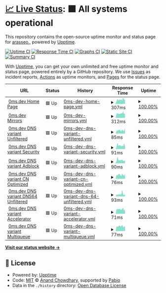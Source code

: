 # [📈 Live Status](https://upptime.0ms.dev): <!--live status--> **🟩 All systems operational**

This repository contains the open-source uptime monitor and status page for [arasseo.](https://upptime.0ms.dev), powered by [Upptime](https://github.com/upptime/upptime).

[![Uptime CI](https://github.com/galpt/upptime/workflows/Uptime%20CI/badge.svg)](https://github.com/galpt/upptime/actions?query=workflow%3A%22Uptime+CI%22)
[![Response Time CI](https://github.com/galpt/upptime/workflows/Response%20Time%20CI/badge.svg)](https://github.com/galpt/upptime/actions?query=workflow%3A%22Response+Time+CI%22)
[![Graphs CI](https://github.com/galpt/upptime/workflows/Graphs%20CI/badge.svg)](https://github.com/galpt/upptime/actions?query=workflow%3A%22Graphs+CI%22)
[![Static Site CI](https://github.com/galpt/upptime/workflows/Static%20Site%20CI/badge.svg)](https://github.com/galpt/upptime/actions?query=workflow%3A%22Static+Site+CI%22)
[![Summary CI](https://github.com/galpt/upptime/workflows/Summary%20CI/badge.svg)](https://github.com/galpt/upptime/actions?query=workflow%3A%22Summary+CI%22)

With [Upptime](https://upptime.js.org), you can get your own unlimited and free uptime monitor and status page, powered entirely by a GitHub repository. We use [Issues](https://github.com/galpt/upptime/issues) as incident reports, [Actions](https://github.com/galpt/upptime/actions) as uptime monitors, and [Pages](https://upptime.0ms.dev) for the status page.

<!--start: status pages-->
<!-- This summary is generated by Upptime (https://github.com/upptime/upptime) -->
<!-- Do not edit this manually, your changes will be overwritten -->
<!-- prettier-ignore -->
| URL | Status | History | Response Time | Uptime |
| --- | ------ | ------- | ------------- | ------ |
| <img alt="" src="https://icons.duckduckgo.com/ip3/0ms.dev.ico" height="13"> [0ms.dev Home Page](https://0ms.dev) | 🟩 Up | [0ms-dev-home-page.yml](https://github.com/galpt/upptime/commits/HEAD/history/0ms-dev-home-page.yml) | <details><summary><img alt="Response time graph" src="./graphs/0ms-dev-home-page/response-time-week.png" height="20"> 307ms</summary><br><a href="https://status.0ms.dev/history/0ms-dev-home-page"><img alt="Response time 307" src="https://img.shields.io/endpoint?url=https%3A%2F%2Fraw.githubusercontent.com%2Fgalpt%2Fupptime%2FHEAD%2Fapi%2F0ms-dev-home-page%2Fresponse-time.json"></a><br><a href="https://status.0ms.dev/history/0ms-dev-home-page"><img alt="24-hour response time 373" src="https://img.shields.io/endpoint?url=https%3A%2F%2Fraw.githubusercontent.com%2Fgalpt%2Fupptime%2FHEAD%2Fapi%2F0ms-dev-home-page%2Fresponse-time-day.json"></a><br><a href="https://status.0ms.dev/history/0ms-dev-home-page"><img alt="7-day response time 307" src="https://img.shields.io/endpoint?url=https%3A%2F%2Fraw.githubusercontent.com%2Fgalpt%2Fupptime%2FHEAD%2Fapi%2F0ms-dev-home-page%2Fresponse-time-week.json"></a><br><a href="https://status.0ms.dev/history/0ms-dev-home-page"><img alt="30-day response time 307" src="https://img.shields.io/endpoint?url=https%3A%2F%2Fraw.githubusercontent.com%2Fgalpt%2Fupptime%2FHEAD%2Fapi%2F0ms-dev-home-page%2Fresponse-time-month.json"></a><br><a href="https://status.0ms.dev/history/0ms-dev-home-page"><img alt="1-year response time 307" src="https://img.shields.io/endpoint?url=https%3A%2F%2Fraw.githubusercontent.com%2Fgalpt%2Fupptime%2FHEAD%2Fapi%2F0ms-dev-home-page%2Fresponse-time-year.json"></a></details> | <details><summary><a href="https://status.0ms.dev/history/0ms-dev-home-page">100.00%</a></summary><a href="https://status.0ms.dev/history/0ms-dev-home-page"><img alt="All-time uptime 100.00%" src="https://img.shields.io/endpoint?url=https%3A%2F%2Fraw.githubusercontent.com%2Fgalpt%2Fupptime%2FHEAD%2Fapi%2F0ms-dev-home-page%2Fuptime.json"></a><br><a href="https://status.0ms.dev/history/0ms-dev-home-page"><img alt="24-hour uptime 100.00%" src="https://img.shields.io/endpoint?url=https%3A%2F%2Fraw.githubusercontent.com%2Fgalpt%2Fupptime%2FHEAD%2Fapi%2F0ms-dev-home-page%2Fuptime-day.json"></a><br><a href="https://status.0ms.dev/history/0ms-dev-home-page"><img alt="7-day uptime 100.00%" src="https://img.shields.io/endpoint?url=https%3A%2F%2Fraw.githubusercontent.com%2Fgalpt%2Fupptime%2FHEAD%2Fapi%2F0ms-dev-home-page%2Fuptime-week.json"></a><br><a href="https://status.0ms.dev/history/0ms-dev-home-page"><img alt="30-day uptime 100.00%" src="https://img.shields.io/endpoint?url=https%3A%2F%2Fraw.githubusercontent.com%2Fgalpt%2Fupptime%2FHEAD%2Fapi%2F0ms-dev-home-page%2Fuptime-month.json"></a><br><a href="https://status.0ms.dev/history/0ms-dev-home-page"><img alt="1-year uptime 100.00%" src="https://img.shields.io/endpoint?url=https%3A%2F%2Fraw.githubusercontent.com%2Fgalpt%2Fupptime%2FHEAD%2Fapi%2F0ms-dev-home-page%2Fuptime-year.json"></a></details>
| <img alt="" src="https://icons.duckduckgo.com/ip3/0ms.dev.ico" height="13"> [0ms.dev Mirrors](https://0ms.dev/mirrors/) | 🟩 Up | [0ms-dev-mirrors.yml](https://github.com/galpt/upptime/commits/HEAD/history/0ms-dev-mirrors.yml) | <details><summary><img alt="Response time graph" src="./graphs/0ms-dev-mirrors/response-time-week.png" height="20"> 312ms</summary><br><a href="https://status.0ms.dev/history/0ms-dev-mirrors"><img alt="Response time 312" src="https://img.shields.io/endpoint?url=https%3A%2F%2Fraw.githubusercontent.com%2Fgalpt%2Fupptime%2FHEAD%2Fapi%2F0ms-dev-mirrors%2Fresponse-time.json"></a><br><a href="https://status.0ms.dev/history/0ms-dev-mirrors"><img alt="24-hour response time 276" src="https://img.shields.io/endpoint?url=https%3A%2F%2Fraw.githubusercontent.com%2Fgalpt%2Fupptime%2FHEAD%2Fapi%2F0ms-dev-mirrors%2Fresponse-time-day.json"></a><br><a href="https://status.0ms.dev/history/0ms-dev-mirrors"><img alt="7-day response time 312" src="https://img.shields.io/endpoint?url=https%3A%2F%2Fraw.githubusercontent.com%2Fgalpt%2Fupptime%2FHEAD%2Fapi%2F0ms-dev-mirrors%2Fresponse-time-week.json"></a><br><a href="https://status.0ms.dev/history/0ms-dev-mirrors"><img alt="30-day response time 312" src="https://img.shields.io/endpoint?url=https%3A%2F%2Fraw.githubusercontent.com%2Fgalpt%2Fupptime%2FHEAD%2Fapi%2F0ms-dev-mirrors%2Fresponse-time-month.json"></a><br><a href="https://status.0ms.dev/history/0ms-dev-mirrors"><img alt="1-year response time 312" src="https://img.shields.io/endpoint?url=https%3A%2F%2Fraw.githubusercontent.com%2Fgalpt%2Fupptime%2FHEAD%2Fapi%2F0ms-dev-mirrors%2Fresponse-time-year.json"></a></details> | <details><summary><a href="https://status.0ms.dev/history/0ms-dev-mirrors">100.00%</a></summary><a href="https://status.0ms.dev/history/0ms-dev-mirrors"><img alt="All-time uptime 100.00%" src="https://img.shields.io/endpoint?url=https%3A%2F%2Fraw.githubusercontent.com%2Fgalpt%2Fupptime%2FHEAD%2Fapi%2F0ms-dev-mirrors%2Fuptime.json"></a><br><a href="https://status.0ms.dev/history/0ms-dev-mirrors"><img alt="24-hour uptime 100.00%" src="https://img.shields.io/endpoint?url=https%3A%2F%2Fraw.githubusercontent.com%2Fgalpt%2Fupptime%2FHEAD%2Fapi%2F0ms-dev-mirrors%2Fuptime-day.json"></a><br><a href="https://status.0ms.dev/history/0ms-dev-mirrors"><img alt="7-day uptime 100.00%" src="https://img.shields.io/endpoint?url=https%3A%2F%2Fraw.githubusercontent.com%2Fgalpt%2Fupptime%2FHEAD%2Fapi%2F0ms-dev-mirrors%2Fuptime-week.json"></a><br><a href="https://status.0ms.dev/history/0ms-dev-mirrors"><img alt="30-day uptime 100.00%" src="https://img.shields.io/endpoint?url=https%3A%2F%2Fraw.githubusercontent.com%2Fgalpt%2Fupptime%2FHEAD%2Fapi%2F0ms-dev-mirrors%2Fuptime-month.json"></a><br><a href="https://status.0ms.dev/history/0ms-dev-mirrors"><img alt="1-year uptime 100.00%" src="https://img.shields.io/endpoint?url=https%3A%2F%2Fraw.githubusercontent.com%2Fgalpt%2Fupptime%2FHEAD%2Fapi%2F0ms-dev-mirrors%2Fuptime-year.json"></a></details>
| <img alt="" src="https://icons.duckduckgo.com/ip3/0ms.dev.ico" height="13"> [0ms.dev DNS variant Unfiltered](https://0ms.dev/dns-query) | 🟩 Up | [0ms-dev-dns-variant-unfiltered.yml](https://github.com/galpt/upptime/commits/HEAD/history/0ms-dev-dns-variant-unfiltered.yml) | <details><summary><img alt="Response time graph" src="./graphs/0ms-dev-dns-variant-unfiltered/response-time-week.png" height="20"> 85ms</summary><br><a href="https://status.0ms.dev/history/0ms-dev-dns-variant-unfiltered"><img alt="Response time 85" src="https://img.shields.io/endpoint?url=https%3A%2F%2Fraw.githubusercontent.com%2Fgalpt%2Fupptime%2FHEAD%2Fapi%2F0ms-dev-dns-variant-unfiltered%2Fresponse-time.json"></a><br><a href="https://status.0ms.dev/history/0ms-dev-dns-variant-unfiltered"><img alt="24-hour response time 68" src="https://img.shields.io/endpoint?url=https%3A%2F%2Fraw.githubusercontent.com%2Fgalpt%2Fupptime%2FHEAD%2Fapi%2F0ms-dev-dns-variant-unfiltered%2Fresponse-time-day.json"></a><br><a href="https://status.0ms.dev/history/0ms-dev-dns-variant-unfiltered"><img alt="7-day response time 85" src="https://img.shields.io/endpoint?url=https%3A%2F%2Fraw.githubusercontent.com%2Fgalpt%2Fupptime%2FHEAD%2Fapi%2F0ms-dev-dns-variant-unfiltered%2Fresponse-time-week.json"></a><br><a href="https://status.0ms.dev/history/0ms-dev-dns-variant-unfiltered"><img alt="30-day response time 85" src="https://img.shields.io/endpoint?url=https%3A%2F%2Fraw.githubusercontent.com%2Fgalpt%2Fupptime%2FHEAD%2Fapi%2F0ms-dev-dns-variant-unfiltered%2Fresponse-time-month.json"></a><br><a href="https://status.0ms.dev/history/0ms-dev-dns-variant-unfiltered"><img alt="1-year response time 85" src="https://img.shields.io/endpoint?url=https%3A%2F%2Fraw.githubusercontent.com%2Fgalpt%2Fupptime%2FHEAD%2Fapi%2F0ms-dev-dns-variant-unfiltered%2Fresponse-time-year.json"></a></details> | <details><summary><a href="https://status.0ms.dev/history/0ms-dev-dns-variant-unfiltered">100.00%</a></summary><a href="https://status.0ms.dev/history/0ms-dev-dns-variant-unfiltered"><img alt="All-time uptime 100.00%" src="https://img.shields.io/endpoint?url=https%3A%2F%2Fraw.githubusercontent.com%2Fgalpt%2Fupptime%2FHEAD%2Fapi%2F0ms-dev-dns-variant-unfiltered%2Fuptime.json"></a><br><a href="https://status.0ms.dev/history/0ms-dev-dns-variant-unfiltered"><img alt="24-hour uptime 100.00%" src="https://img.shields.io/endpoint?url=https%3A%2F%2Fraw.githubusercontent.com%2Fgalpt%2Fupptime%2FHEAD%2Fapi%2F0ms-dev-dns-variant-unfiltered%2Fuptime-day.json"></a><br><a href="https://status.0ms.dev/history/0ms-dev-dns-variant-unfiltered"><img alt="7-day uptime 100.00%" src="https://img.shields.io/endpoint?url=https%3A%2F%2Fraw.githubusercontent.com%2Fgalpt%2Fupptime%2FHEAD%2Fapi%2F0ms-dev-dns-variant-unfiltered%2Fuptime-week.json"></a><br><a href="https://status.0ms.dev/history/0ms-dev-dns-variant-unfiltered"><img alt="30-day uptime 100.00%" src="https://img.shields.io/endpoint?url=https%3A%2F%2Fraw.githubusercontent.com%2Fgalpt%2Fupptime%2FHEAD%2Fapi%2F0ms-dev-dns-variant-unfiltered%2Fuptime-month.json"></a><br><a href="https://status.0ms.dev/history/0ms-dev-dns-variant-unfiltered"><img alt="1-year uptime 100.00%" src="https://img.shields.io/endpoint?url=https%3A%2F%2Fraw.githubusercontent.com%2Fgalpt%2Fupptime%2FHEAD%2Fapi%2F0ms-dev-dns-variant-unfiltered%2Fuptime-year.json"></a></details>
| <img alt="" src="https://icons.duckduckgo.com/ip3/0ms.dev.ico" height="13"> [0ms.dev DNS variant Security](https://0ms.dev/dns-security) | 🟩 Up | [0ms-dev-dns-variant-security.yml](https://github.com/galpt/upptime/commits/HEAD/history/0ms-dev-dns-variant-security.yml) | <details><summary><img alt="Response time graph" src="./graphs/0ms-dev-dns-variant-security/response-time-week.png" height="20"> 91ms</summary><br><a href="https://status.0ms.dev/history/0ms-dev-dns-variant-security"><img alt="Response time 91" src="https://img.shields.io/endpoint?url=https%3A%2F%2Fraw.githubusercontent.com%2Fgalpt%2Fupptime%2FHEAD%2Fapi%2F0ms-dev-dns-variant-security%2Fresponse-time.json"></a><br><a href="https://status.0ms.dev/history/0ms-dev-dns-variant-security"><img alt="24-hour response time 79" src="https://img.shields.io/endpoint?url=https%3A%2F%2Fraw.githubusercontent.com%2Fgalpt%2Fupptime%2FHEAD%2Fapi%2F0ms-dev-dns-variant-security%2Fresponse-time-day.json"></a><br><a href="https://status.0ms.dev/history/0ms-dev-dns-variant-security"><img alt="7-day response time 91" src="https://img.shields.io/endpoint?url=https%3A%2F%2Fraw.githubusercontent.com%2Fgalpt%2Fupptime%2FHEAD%2Fapi%2F0ms-dev-dns-variant-security%2Fresponse-time-week.json"></a><br><a href="https://status.0ms.dev/history/0ms-dev-dns-variant-security"><img alt="30-day response time 91" src="https://img.shields.io/endpoint?url=https%3A%2F%2Fraw.githubusercontent.com%2Fgalpt%2Fupptime%2FHEAD%2Fapi%2F0ms-dev-dns-variant-security%2Fresponse-time-month.json"></a><br><a href="https://status.0ms.dev/history/0ms-dev-dns-variant-security"><img alt="1-year response time 91" src="https://img.shields.io/endpoint?url=https%3A%2F%2Fraw.githubusercontent.com%2Fgalpt%2Fupptime%2FHEAD%2Fapi%2F0ms-dev-dns-variant-security%2Fresponse-time-year.json"></a></details> | <details><summary><a href="https://status.0ms.dev/history/0ms-dev-dns-variant-security">100.00%</a></summary><a href="https://status.0ms.dev/history/0ms-dev-dns-variant-security"><img alt="All-time uptime 100.00%" src="https://img.shields.io/endpoint?url=https%3A%2F%2Fraw.githubusercontent.com%2Fgalpt%2Fupptime%2FHEAD%2Fapi%2F0ms-dev-dns-variant-security%2Fuptime.json"></a><br><a href="https://status.0ms.dev/history/0ms-dev-dns-variant-security"><img alt="24-hour uptime 100.00%" src="https://img.shields.io/endpoint?url=https%3A%2F%2Fraw.githubusercontent.com%2Fgalpt%2Fupptime%2FHEAD%2Fapi%2F0ms-dev-dns-variant-security%2Fuptime-day.json"></a><br><a href="https://status.0ms.dev/history/0ms-dev-dns-variant-security"><img alt="7-day uptime 100.00%" src="https://img.shields.io/endpoint?url=https%3A%2F%2Fraw.githubusercontent.com%2Fgalpt%2Fupptime%2FHEAD%2Fapi%2F0ms-dev-dns-variant-security%2Fuptime-week.json"></a><br><a href="https://status.0ms.dev/history/0ms-dev-dns-variant-security"><img alt="30-day uptime 100.00%" src="https://img.shields.io/endpoint?url=https%3A%2F%2Fraw.githubusercontent.com%2Fgalpt%2Fupptime%2FHEAD%2Fapi%2F0ms-dev-dns-variant-security%2Fuptime-month.json"></a><br><a href="https://status.0ms.dev/history/0ms-dev-dns-variant-security"><img alt="1-year uptime 100.00%" src="https://img.shields.io/endpoint?url=https%3A%2F%2Fraw.githubusercontent.com%2Fgalpt%2Fupptime%2FHEAD%2Fapi%2F0ms-dev-dns-variant-security%2Fuptime-year.json"></a></details>
| <img alt="" src="https://icons.duckduckgo.com/ip3/0ms.dev.ico" height="13"> [0ms.dev DNS variant Adblock](https://0ms.dev/dns-adblock) | 🟩 Up | [0ms-dev-dns-variant-adblock.yml](https://github.com/galpt/upptime/commits/HEAD/history/0ms-dev-dns-variant-adblock.yml) | <details><summary><img alt="Response time graph" src="./graphs/0ms-dev-dns-variant-adblock/response-time-week.png" height="20"> 90ms</summary><br><a href="https://status.0ms.dev/history/0ms-dev-dns-variant-adblock"><img alt="Response time 90" src="https://img.shields.io/endpoint?url=https%3A%2F%2Fraw.githubusercontent.com%2Fgalpt%2Fupptime%2FHEAD%2Fapi%2F0ms-dev-dns-variant-adblock%2Fresponse-time.json"></a><br><a href="https://status.0ms.dev/history/0ms-dev-dns-variant-adblock"><img alt="24-hour response time 77" src="https://img.shields.io/endpoint?url=https%3A%2F%2Fraw.githubusercontent.com%2Fgalpt%2Fupptime%2FHEAD%2Fapi%2F0ms-dev-dns-variant-adblock%2Fresponse-time-day.json"></a><br><a href="https://status.0ms.dev/history/0ms-dev-dns-variant-adblock"><img alt="7-day response time 90" src="https://img.shields.io/endpoint?url=https%3A%2F%2Fraw.githubusercontent.com%2Fgalpt%2Fupptime%2FHEAD%2Fapi%2F0ms-dev-dns-variant-adblock%2Fresponse-time-week.json"></a><br><a href="https://status.0ms.dev/history/0ms-dev-dns-variant-adblock"><img alt="30-day response time 90" src="https://img.shields.io/endpoint?url=https%3A%2F%2Fraw.githubusercontent.com%2Fgalpt%2Fupptime%2FHEAD%2Fapi%2F0ms-dev-dns-variant-adblock%2Fresponse-time-month.json"></a><br><a href="https://status.0ms.dev/history/0ms-dev-dns-variant-adblock"><img alt="1-year response time 90" src="https://img.shields.io/endpoint?url=https%3A%2F%2Fraw.githubusercontent.com%2Fgalpt%2Fupptime%2FHEAD%2Fapi%2F0ms-dev-dns-variant-adblock%2Fresponse-time-year.json"></a></details> | <details><summary><a href="https://status.0ms.dev/history/0ms-dev-dns-variant-adblock">100.00%</a></summary><a href="https://status.0ms.dev/history/0ms-dev-dns-variant-adblock"><img alt="All-time uptime 100.00%" src="https://img.shields.io/endpoint?url=https%3A%2F%2Fraw.githubusercontent.com%2Fgalpt%2Fupptime%2FHEAD%2Fapi%2F0ms-dev-dns-variant-adblock%2Fuptime.json"></a><br><a href="https://status.0ms.dev/history/0ms-dev-dns-variant-adblock"><img alt="24-hour uptime 100.00%" src="https://img.shields.io/endpoint?url=https%3A%2F%2Fraw.githubusercontent.com%2Fgalpt%2Fupptime%2FHEAD%2Fapi%2F0ms-dev-dns-variant-adblock%2Fuptime-day.json"></a><br><a href="https://status.0ms.dev/history/0ms-dev-dns-variant-adblock"><img alt="7-day uptime 100.00%" src="https://img.shields.io/endpoint?url=https%3A%2F%2Fraw.githubusercontent.com%2Fgalpt%2Fupptime%2FHEAD%2Fapi%2F0ms-dev-dns-variant-adblock%2Fuptime-week.json"></a><br><a href="https://status.0ms.dev/history/0ms-dev-dns-variant-adblock"><img alt="30-day uptime 100.00%" src="https://img.shields.io/endpoint?url=https%3A%2F%2Fraw.githubusercontent.com%2Fgalpt%2Fupptime%2FHEAD%2Fapi%2F0ms-dev-dns-variant-adblock%2Fuptime-month.json"></a><br><a href="https://status.0ms.dev/history/0ms-dev-dns-variant-adblock"><img alt="1-year uptime 100.00%" src="https://img.shields.io/endpoint?url=https%3A%2F%2Fraw.githubusercontent.com%2Fgalpt%2Fupptime%2FHEAD%2Fapi%2F0ms-dev-dns-variant-adblock%2Fuptime-year.json"></a></details>
| <img alt="" src="https://icons.duckduckgo.com/ip3/0ms.dev.ico" height="13"> [0ms.dev DNS variant CN Optimized](https://0ms.dev/dns-cn) | 🟩 Up | [0ms-dev-dns-variant-cn-optimized.yml](https://github.com/galpt/upptime/commits/HEAD/history/0ms-dev-dns-variant-cn-optimized.yml) | <details><summary><img alt="Response time graph" src="./graphs/0ms-dev-dns-variant-cn-optimized/response-time-week.png" height="20"> 76ms</summary><br><a href="https://status.0ms.dev/history/0ms-dev-dns-variant-cn-optimized"><img alt="Response time 76" src="https://img.shields.io/endpoint?url=https%3A%2F%2Fraw.githubusercontent.com%2Fgalpt%2Fupptime%2FHEAD%2Fapi%2F0ms-dev-dns-variant-cn-optimized%2Fresponse-time.json"></a><br><a href="https://status.0ms.dev/history/0ms-dev-dns-variant-cn-optimized"><img alt="24-hour response time 69" src="https://img.shields.io/endpoint?url=https%3A%2F%2Fraw.githubusercontent.com%2Fgalpt%2Fupptime%2FHEAD%2Fapi%2F0ms-dev-dns-variant-cn-optimized%2Fresponse-time-day.json"></a><br><a href="https://status.0ms.dev/history/0ms-dev-dns-variant-cn-optimized"><img alt="7-day response time 76" src="https://img.shields.io/endpoint?url=https%3A%2F%2Fraw.githubusercontent.com%2Fgalpt%2Fupptime%2FHEAD%2Fapi%2F0ms-dev-dns-variant-cn-optimized%2Fresponse-time-week.json"></a><br><a href="https://status.0ms.dev/history/0ms-dev-dns-variant-cn-optimized"><img alt="30-day response time 76" src="https://img.shields.io/endpoint?url=https%3A%2F%2Fraw.githubusercontent.com%2Fgalpt%2Fupptime%2FHEAD%2Fapi%2F0ms-dev-dns-variant-cn-optimized%2Fresponse-time-month.json"></a><br><a href="https://status.0ms.dev/history/0ms-dev-dns-variant-cn-optimized"><img alt="1-year response time 76" src="https://img.shields.io/endpoint?url=https%3A%2F%2Fraw.githubusercontent.com%2Fgalpt%2Fupptime%2FHEAD%2Fapi%2F0ms-dev-dns-variant-cn-optimized%2Fresponse-time-year.json"></a></details> | <details><summary><a href="https://status.0ms.dev/history/0ms-dev-dns-variant-cn-optimized">100.00%</a></summary><a href="https://status.0ms.dev/history/0ms-dev-dns-variant-cn-optimized"><img alt="All-time uptime 100.00%" src="https://img.shields.io/endpoint?url=https%3A%2F%2Fraw.githubusercontent.com%2Fgalpt%2Fupptime%2FHEAD%2Fapi%2F0ms-dev-dns-variant-cn-optimized%2Fuptime.json"></a><br><a href="https://status.0ms.dev/history/0ms-dev-dns-variant-cn-optimized"><img alt="24-hour uptime 100.00%" src="https://img.shields.io/endpoint?url=https%3A%2F%2Fraw.githubusercontent.com%2Fgalpt%2Fupptime%2FHEAD%2Fapi%2F0ms-dev-dns-variant-cn-optimized%2Fuptime-day.json"></a><br><a href="https://status.0ms.dev/history/0ms-dev-dns-variant-cn-optimized"><img alt="7-day uptime 100.00%" src="https://img.shields.io/endpoint?url=https%3A%2F%2Fraw.githubusercontent.com%2Fgalpt%2Fupptime%2FHEAD%2Fapi%2F0ms-dev-dns-variant-cn-optimized%2Fuptime-week.json"></a><br><a href="https://status.0ms.dev/history/0ms-dev-dns-variant-cn-optimized"><img alt="30-day uptime 100.00%" src="https://img.shields.io/endpoint?url=https%3A%2F%2Fraw.githubusercontent.com%2Fgalpt%2Fupptime%2FHEAD%2Fapi%2F0ms-dev-dns-variant-cn-optimized%2Fuptime-month.json"></a><br><a href="https://status.0ms.dev/history/0ms-dev-dns-variant-cn-optimized"><img alt="1-year uptime 100.00%" src="https://img.shields.io/endpoint?url=https%3A%2F%2Fraw.githubusercontent.com%2Fgalpt%2Fupptime%2FHEAD%2Fapi%2F0ms-dev-dns-variant-cn-optimized%2Fuptime-year.json"></a></details>
| <img alt="" src="https://icons.duckduckgo.com/ip3/0ms.dev.ico" height="13"> [0ms.dev DNS variant DNS64 Unfiltered](https://0ms.dev/dns64) | 🟩 Up | [0ms-dev-dns-variant-dns-64-unfiltered.yml](https://github.com/galpt/upptime/commits/HEAD/history/0ms-dev-dns-variant-dns-64-unfiltered.yml) | <details><summary><img alt="Response time graph" src="./graphs/0ms-dev-dns-variant-dns-64-unfiltered/response-time-week.png" height="20"> 93ms</summary><br><a href="https://status.0ms.dev/history/0ms-dev-dns-variant-dns-64-unfiltered"><img alt="Response time 93" src="https://img.shields.io/endpoint?url=https%3A%2F%2Fraw.githubusercontent.com%2Fgalpt%2Fupptime%2FHEAD%2Fapi%2F0ms-dev-dns-variant-dns-64-unfiltered%2Fresponse-time.json"></a><br><a href="https://status.0ms.dev/history/0ms-dev-dns-variant-dns-64-unfiltered"><img alt="24-hour response time 96" src="https://img.shields.io/endpoint?url=https%3A%2F%2Fraw.githubusercontent.com%2Fgalpt%2Fupptime%2FHEAD%2Fapi%2F0ms-dev-dns-variant-dns-64-unfiltered%2Fresponse-time-day.json"></a><br><a href="https://status.0ms.dev/history/0ms-dev-dns-variant-dns-64-unfiltered"><img alt="7-day response time 93" src="https://img.shields.io/endpoint?url=https%3A%2F%2Fraw.githubusercontent.com%2Fgalpt%2Fupptime%2FHEAD%2Fapi%2F0ms-dev-dns-variant-dns-64-unfiltered%2Fresponse-time-week.json"></a><br><a href="https://status.0ms.dev/history/0ms-dev-dns-variant-dns-64-unfiltered"><img alt="30-day response time 93" src="https://img.shields.io/endpoint?url=https%3A%2F%2Fraw.githubusercontent.com%2Fgalpt%2Fupptime%2FHEAD%2Fapi%2F0ms-dev-dns-variant-dns-64-unfiltered%2Fresponse-time-month.json"></a><br><a href="https://status.0ms.dev/history/0ms-dev-dns-variant-dns-64-unfiltered"><img alt="1-year response time 93" src="https://img.shields.io/endpoint?url=https%3A%2F%2Fraw.githubusercontent.com%2Fgalpt%2Fupptime%2FHEAD%2Fapi%2F0ms-dev-dns-variant-dns-64-unfiltered%2Fresponse-time-year.json"></a></details> | <details><summary><a href="https://status.0ms.dev/history/0ms-dev-dns-variant-dns-64-unfiltered">100.00%</a></summary><a href="https://status.0ms.dev/history/0ms-dev-dns-variant-dns-64-unfiltered"><img alt="All-time uptime 100.00%" src="https://img.shields.io/endpoint?url=https%3A%2F%2Fraw.githubusercontent.com%2Fgalpt%2Fupptime%2FHEAD%2Fapi%2F0ms-dev-dns-variant-dns-64-unfiltered%2Fuptime.json"></a><br><a href="https://status.0ms.dev/history/0ms-dev-dns-variant-dns-64-unfiltered"><img alt="24-hour uptime 100.00%" src="https://img.shields.io/endpoint?url=https%3A%2F%2Fraw.githubusercontent.com%2Fgalpt%2Fupptime%2FHEAD%2Fapi%2F0ms-dev-dns-variant-dns-64-unfiltered%2Fuptime-day.json"></a><br><a href="https://status.0ms.dev/history/0ms-dev-dns-variant-dns-64-unfiltered"><img alt="7-day uptime 100.00%" src="https://img.shields.io/endpoint?url=https%3A%2F%2Fraw.githubusercontent.com%2Fgalpt%2Fupptime%2FHEAD%2Fapi%2F0ms-dev-dns-variant-dns-64-unfiltered%2Fuptime-week.json"></a><br><a href="https://status.0ms.dev/history/0ms-dev-dns-variant-dns-64-unfiltered"><img alt="30-day uptime 100.00%" src="https://img.shields.io/endpoint?url=https%3A%2F%2Fraw.githubusercontent.com%2Fgalpt%2Fupptime%2FHEAD%2Fapi%2F0ms-dev-dns-variant-dns-64-unfiltered%2Fuptime-month.json"></a><br><a href="https://status.0ms.dev/history/0ms-dev-dns-variant-dns-64-unfiltered"><img alt="1-year uptime 100.00%" src="https://img.shields.io/endpoint?url=https%3A%2F%2Fraw.githubusercontent.com%2Fgalpt%2Fupptime%2FHEAD%2Fapi%2F0ms-dev-dns-variant-dns-64-unfiltered%2Fuptime-year.json"></a></details>
| <img alt="" src="https://icons.duckduckgo.com/ip3/0ms.dev.ico" height="13"> [0ms.dev DNS variant Accelerator](https://0ms.dev/dns/dns.google/dns-query) | 🟩 Up | [0ms-dev-dns-variant-accelerator.yml](https://github.com/galpt/upptime/commits/HEAD/history/0ms-dev-dns-variant-accelerator.yml) | <details><summary><img alt="Response time graph" src="./graphs/0ms-dev-dns-variant-accelerator/response-time-week.png" height="20"> 71ms</summary><br><a href="https://status.0ms.dev/history/0ms-dev-dns-variant-accelerator"><img alt="Response time 71" src="https://img.shields.io/endpoint?url=https%3A%2F%2Fraw.githubusercontent.com%2Fgalpt%2Fupptime%2FHEAD%2Fapi%2F0ms-dev-dns-variant-accelerator%2Fresponse-time.json"></a><br><a href="https://status.0ms.dev/history/0ms-dev-dns-variant-accelerator"><img alt="24-hour response time 66" src="https://img.shields.io/endpoint?url=https%3A%2F%2Fraw.githubusercontent.com%2Fgalpt%2Fupptime%2FHEAD%2Fapi%2F0ms-dev-dns-variant-accelerator%2Fresponse-time-day.json"></a><br><a href="https://status.0ms.dev/history/0ms-dev-dns-variant-accelerator"><img alt="7-day response time 71" src="https://img.shields.io/endpoint?url=https%3A%2F%2Fraw.githubusercontent.com%2Fgalpt%2Fupptime%2FHEAD%2Fapi%2F0ms-dev-dns-variant-accelerator%2Fresponse-time-week.json"></a><br><a href="https://status.0ms.dev/history/0ms-dev-dns-variant-accelerator"><img alt="30-day response time 71" src="https://img.shields.io/endpoint?url=https%3A%2F%2Fraw.githubusercontent.com%2Fgalpt%2Fupptime%2FHEAD%2Fapi%2F0ms-dev-dns-variant-accelerator%2Fresponse-time-month.json"></a><br><a href="https://status.0ms.dev/history/0ms-dev-dns-variant-accelerator"><img alt="1-year response time 71" src="https://img.shields.io/endpoint?url=https%3A%2F%2Fraw.githubusercontent.com%2Fgalpt%2Fupptime%2FHEAD%2Fapi%2F0ms-dev-dns-variant-accelerator%2Fresponse-time-year.json"></a></details> | <details><summary><a href="https://status.0ms.dev/history/0ms-dev-dns-variant-accelerator">100.00%</a></summary><a href="https://status.0ms.dev/history/0ms-dev-dns-variant-accelerator"><img alt="All-time uptime 100.00%" src="https://img.shields.io/endpoint?url=https%3A%2F%2Fraw.githubusercontent.com%2Fgalpt%2Fupptime%2FHEAD%2Fapi%2F0ms-dev-dns-variant-accelerator%2Fuptime.json"></a><br><a href="https://status.0ms.dev/history/0ms-dev-dns-variant-accelerator"><img alt="24-hour uptime 100.00%" src="https://img.shields.io/endpoint?url=https%3A%2F%2Fraw.githubusercontent.com%2Fgalpt%2Fupptime%2FHEAD%2Fapi%2F0ms-dev-dns-variant-accelerator%2Fuptime-day.json"></a><br><a href="https://status.0ms.dev/history/0ms-dev-dns-variant-accelerator"><img alt="7-day uptime 100.00%" src="https://img.shields.io/endpoint?url=https%3A%2F%2Fraw.githubusercontent.com%2Fgalpt%2Fupptime%2FHEAD%2Fapi%2F0ms-dev-dns-variant-accelerator%2Fuptime-week.json"></a><br><a href="https://status.0ms.dev/history/0ms-dev-dns-variant-accelerator"><img alt="30-day uptime 100.00%" src="https://img.shields.io/endpoint?url=https%3A%2F%2Fraw.githubusercontent.com%2Fgalpt%2Fupptime%2FHEAD%2Fapi%2F0ms-dev-dns-variant-accelerator%2Fuptime-month.json"></a><br><a href="https://status.0ms.dev/history/0ms-dev-dns-variant-accelerator"><img alt="1-year uptime 100.00%" src="https://img.shields.io/endpoint?url=https%3A%2F%2Fraw.githubusercontent.com%2Fgalpt%2Fupptime%2FHEAD%2Fapi%2F0ms-dev-dns-variant-accelerator%2Fuptime-year.json"></a></details>
| <img alt="" src="https://icons.duckduckgo.com/ip3/0ms.dev.ico" height="13"> [0ms.dev DNS variant Multiqueue](https://0ms.dev/mq/dns.google/dns-query/mq/freedns.controld.com/p0) | 🟩 Up | [0ms-dev-dns-variant-multiqueue.yml](https://github.com/galpt/upptime/commits/HEAD/history/0ms-dev-dns-variant-multiqueue.yml) | <details><summary><img alt="Response time graph" src="./graphs/0ms-dev-dns-variant-multiqueue/response-time-week.png" height="20"> 77ms</summary><br><a href="https://status.0ms.dev/history/0ms-dev-dns-variant-multiqueue"><img alt="Response time 77" src="https://img.shields.io/endpoint?url=https%3A%2F%2Fraw.githubusercontent.com%2Fgalpt%2Fupptime%2FHEAD%2Fapi%2F0ms-dev-dns-variant-multiqueue%2Fresponse-time.json"></a><br><a href="https://status.0ms.dev/history/0ms-dev-dns-variant-multiqueue"><img alt="24-hour response time 90" src="https://img.shields.io/endpoint?url=https%3A%2F%2Fraw.githubusercontent.com%2Fgalpt%2Fupptime%2FHEAD%2Fapi%2F0ms-dev-dns-variant-multiqueue%2Fresponse-time-day.json"></a><br><a href="https://status.0ms.dev/history/0ms-dev-dns-variant-multiqueue"><img alt="7-day response time 77" src="https://img.shields.io/endpoint?url=https%3A%2F%2Fraw.githubusercontent.com%2Fgalpt%2Fupptime%2FHEAD%2Fapi%2F0ms-dev-dns-variant-multiqueue%2Fresponse-time-week.json"></a><br><a href="https://status.0ms.dev/history/0ms-dev-dns-variant-multiqueue"><img alt="30-day response time 77" src="https://img.shields.io/endpoint?url=https%3A%2F%2Fraw.githubusercontent.com%2Fgalpt%2Fupptime%2FHEAD%2Fapi%2F0ms-dev-dns-variant-multiqueue%2Fresponse-time-month.json"></a><br><a href="https://status.0ms.dev/history/0ms-dev-dns-variant-multiqueue"><img alt="1-year response time 77" src="https://img.shields.io/endpoint?url=https%3A%2F%2Fraw.githubusercontent.com%2Fgalpt%2Fupptime%2FHEAD%2Fapi%2F0ms-dev-dns-variant-multiqueue%2Fresponse-time-year.json"></a></details> | <details><summary><a href="https://status.0ms.dev/history/0ms-dev-dns-variant-multiqueue">100.00%</a></summary><a href="https://status.0ms.dev/history/0ms-dev-dns-variant-multiqueue"><img alt="All-time uptime 100.00%" src="https://img.shields.io/endpoint?url=https%3A%2F%2Fraw.githubusercontent.com%2Fgalpt%2Fupptime%2FHEAD%2Fapi%2F0ms-dev-dns-variant-multiqueue%2Fuptime.json"></a><br><a href="https://status.0ms.dev/history/0ms-dev-dns-variant-multiqueue"><img alt="24-hour uptime 100.00%" src="https://img.shields.io/endpoint?url=https%3A%2F%2Fraw.githubusercontent.com%2Fgalpt%2Fupptime%2FHEAD%2Fapi%2F0ms-dev-dns-variant-multiqueue%2Fuptime-day.json"></a><br><a href="https://status.0ms.dev/history/0ms-dev-dns-variant-multiqueue"><img alt="7-day uptime 100.00%" src="https://img.shields.io/endpoint?url=https%3A%2F%2Fraw.githubusercontent.com%2Fgalpt%2Fupptime%2FHEAD%2Fapi%2F0ms-dev-dns-variant-multiqueue%2Fuptime-week.json"></a><br><a href="https://status.0ms.dev/history/0ms-dev-dns-variant-multiqueue"><img alt="30-day uptime 100.00%" src="https://img.shields.io/endpoint?url=https%3A%2F%2Fraw.githubusercontent.com%2Fgalpt%2Fupptime%2FHEAD%2Fapi%2F0ms-dev-dns-variant-multiqueue%2Fuptime-month.json"></a><br><a href="https://status.0ms.dev/history/0ms-dev-dns-variant-multiqueue"><img alt="1-year uptime 100.00%" src="https://img.shields.io/endpoint?url=https%3A%2F%2Fraw.githubusercontent.com%2Fgalpt%2Fupptime%2FHEAD%2Fapi%2F0ms-dev-dns-variant-multiqueue%2Fuptime-year.json"></a></details>

<!--end: status pages-->

[**Visit our status website →**](https://upptime.0ms.dev)

## 📄 License

- Powered by: [Upptime](https://github.com/upptime/upptime)
- Code: [MIT](./LICENSE) © [Anand Chowdhary](https://anandchowdhary.com), supported by [Pabio](https://pabio.com)
- Data in the `./history` directory: [Open Database License](https://opendatacommons.org/licenses/odbl/1-0/)
